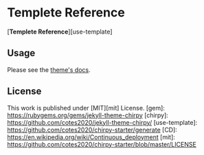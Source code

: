 # Templete Reference
[**Templete Reference**][use-template]

## Usage
Please see the [theme's docs](https://github.com/cotes2020/jekyll-theme-chirpy#documentation).


## License

This work is published under [MIT][mit] License.
[gem]: https://rubygems.org/gems/jekyll-theme-chirpy
[chirpy]: https://github.com/cotes2020/jekyll-theme-chirpy/
[use-template]: https://github.com/cotes2020/chirpy-starter/generate
[CD]: https://en.wikipedia.org/wiki/Continuous_deployment
[mit]: https://github.com/cotes2020/chirpy-starter/blob/master/LICENSE
